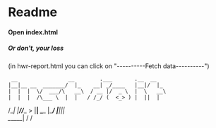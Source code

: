 # Readme
#### Open index.html
##### Or don't, your loss
(in hwr-report.html you can click on "----------Fetch data----------")

<!-- https://patorjk.com/software/taag/#p=display&f=Graffiti&t=just%20do%20it -->
     __                __        .___       .__  __   
    |__|__ __  _______/  |_    __| _/____   |__|/  |_ 
    |  |  |  \/  ___/\   __\  / __ |/  _ \  |  \   __\
    |  |  |  /\___ \  |  |   / /_/ (  <_> ) |  ||  |  
/\__|  |____//____  > |__|   \____ |\____/  |__||__|  
\______|          \/              \/                  
